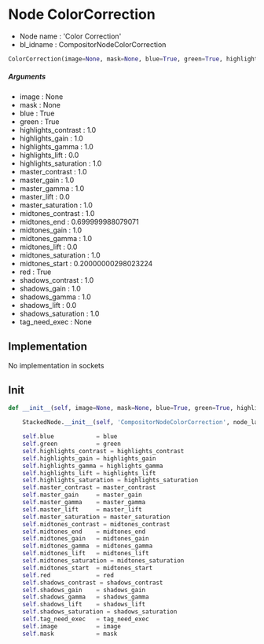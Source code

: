 # Node ColorCorrection

- Node name : 'Color Correction'
- bl_idname : CompositorNodeColorCorrection


``` python
ColorCorrection(image=None, mask=None, blue=True, green=True, highlights_contrast=1.0, highlights_gain=1.0, highlights_gamma=1.0, highlights_lift=0.0, highlights_saturation=1.0, master_contrast=1.0, master_gain=1.0, master_gamma=1.0, master_lift=0.0, master_saturation=1.0, midtones_contrast=1.0, midtones_end=0.699999988079071, midtones_gain=1.0, midtones_gamma=1.0, midtones_lift=0.0, midtones_saturation=1.0, midtones_start=0.20000000298023224, red=True, shadows_contrast=1.0, shadows_gain=1.0, shadows_gamma=1.0, shadows_lift=0.0, shadows_saturation=1.0, tag_need_exec=None, node_label=None, node_color=None)
```
##### Arguments

- image : None
- mask : None
- blue : True
- green : True
- highlights_contrast : 1.0
- highlights_gain : 1.0
- highlights_gamma : 1.0
- highlights_lift : 0.0
- highlights_saturation : 1.0
- master_contrast : 1.0
- master_gain : 1.0
- master_gamma : 1.0
- master_lift : 0.0
- master_saturation : 1.0
- midtones_contrast : 1.0
- midtones_end : 0.699999988079071
- midtones_gain : 1.0
- midtones_gamma : 1.0
- midtones_lift : 0.0
- midtones_saturation : 1.0
- midtones_start : 0.20000000298023224
- red : True
- shadows_contrast : 1.0
- shadows_gain : 1.0
- shadows_gamma : 1.0
- shadows_lift : 0.0
- shadows_saturation : 1.0
- tag_need_exec : None

## Implementation

No implementation in sockets

## Init

``` python
def __init__(self, image=None, mask=None, blue=True, green=True, highlights_contrast=1.0, highlights_gain=1.0, highlights_gamma=1.0, highlights_lift=0.0, highlights_saturation=1.0, master_contrast=1.0, master_gain=1.0, master_gamma=1.0, master_lift=0.0, master_saturation=1.0, midtones_contrast=1.0, midtones_end=0.699999988079071, midtones_gain=1.0, midtones_gamma=1.0, midtones_lift=0.0, midtones_saturation=1.0, midtones_start=0.20000000298023224, red=True, shadows_contrast=1.0, shadows_gain=1.0, shadows_gamma=1.0, shadows_lift=0.0, shadows_saturation=1.0, tag_need_exec=None, node_label=None, node_color=None):

    StackedNode.__init__(self, 'CompositorNodeColorCorrection', node_label=node_label, node_color=node_color)

    self.blue            = blue
    self.green           = green
    self.highlights_contrast = highlights_contrast
    self.highlights_gain = highlights_gain
    self.highlights_gamma = highlights_gamma
    self.highlights_lift = highlights_lift
    self.highlights_saturation = highlights_saturation
    self.master_contrast = master_contrast
    self.master_gain     = master_gain
    self.master_gamma    = master_gamma
    self.master_lift     = master_lift
    self.master_saturation = master_saturation
    self.midtones_contrast = midtones_contrast
    self.midtones_end    = midtones_end
    self.midtones_gain   = midtones_gain
    self.midtones_gamma  = midtones_gamma
    self.midtones_lift   = midtones_lift
    self.midtones_saturation = midtones_saturation
    self.midtones_start  = midtones_start
    self.red             = red
    self.shadows_contrast = shadows_contrast
    self.shadows_gain    = shadows_gain
    self.shadows_gamma   = shadows_gamma
    self.shadows_lift    = shadows_lift
    self.shadows_saturation = shadows_saturation
    self.tag_need_exec   = tag_need_exec
    self.image           = image
    self.mask            = mask
```
